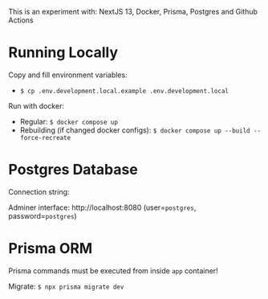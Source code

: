 This is an experiment with: NextJS 13, Docker, Prisma, Postgres and Github Actions

# Running Locally

Copy and fill environment variables:

- `$ cp .env.development.local.example .env.development.local`

Run with docker:

- Regular: `$ docker compose up`
- Rebuilding (if changed docker configs): `$ docker compose up --build --force-recreate`

# Postgres Database

Connection string:

Adminer interface: http://localhost:8080 (user=`postgres`, password=`postgres`)

# Prisma ORM

Prisma commands must be executed from inside `app` container!

Migrate: `$ npx prisma migrate dev`
